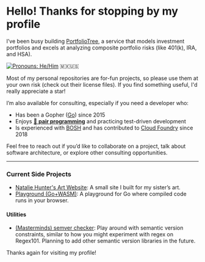 # Hello! Thanks for stopping by my profile

I’ve been busy building [PortfolioTree](https://portfoliotree.com), a service that models investment portfolios and excels at analyzing composite portfolio risks (like 401(k), IRA, and HSA). 

[![Pronouns: He/Him](https://img.shields.io/badge/Pronouons-He%2FHim-lightgrey)](https://www.mypronouns.org/he-him) <span title="Mexican American from Los Angeles, CA">🇲🇽🇺🇸</span>

Most of my personal repositories are for-fun projects, so please use them at your own risk (check out their license files). If you find something useful, I'd really appreciate a star!

I’m also available for consulting, especially if you need a developer who:
- Has been a Gopher ([Go](https://golang.org/)) since 2015
- Enjoys [🍐 **pair programming**](https://www.pivotaltracker.com/blog/how-pair-programming-and-mob-programming-help-quickly-onboard-new-software-engineers) and practicing test-driven development
- Is experienced with [BOSH](https://bosh.io/docs/) and has contributed to [Cloud Foundry](https://www.cloudfoundry.org/) since 2018

Feel free to reach out if you’d like to collaborate on a project, talk about software architecture, or explore other consulting opportunities.

---

### Current Side Projects
- [Natalie Hunter's Art Website](https://nataliehunterart.com/): A small site I built for my sister’s art.
- [Playground (Go+WASM)](https://github.com/crhntr/playground): A playground for Go where compiled code runs in your browser.

#### Utilities
- [(Masterminds) semver checker](https://crhntr.com/semver): Play around with semantic version constraints, similar to how you might experiment with regex on Regex101. Planning to add other semantic version libraries in the future.

Thanks again for visiting my profile!
